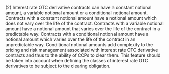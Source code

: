 (2) Interest rate OTC derivative contracts can have a constant notional amount, a variable notional amount or a conditional notional amount. Contracts with a constant notional amount have a notional amount which does not vary over the life of the contract. Contracts with a variable notional amount have a notional amount that varies over the life of the contract in a predictable way. Contracts with a conditional notional amount have a notional amount which varies over the life of the contract in an unpredictable way. Conditional notional amounts add complexity to the pricing and risk management associated with interest rate OTC derivative contracts and thus to the ability of CCPs to clear them. This feature should be taken into account when defining the classes of interest rate OTC derivatives to be subject to the clearing obligation.